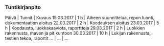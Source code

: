 ### Tuntikirjanpito
Päivä | Tunnit | Kuvaus
15.03.2017 | 1 h | Aiheen suunnittelua, repon luonti, dokumentaation aloitus
22.03.2017 | 2 h | Koodauksen aloitus
23.03.2017 | 5 h | Koodausta, luokkakaaviota, raporttteja
29.03.2017 | 2 h | Luokkien rakennusta, maven ja pit kuntoon
30.03.2017 | 10 h | Lukijan rakennusta, testien tekoa, raportit
... | ... | ... 
